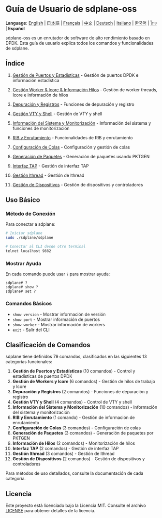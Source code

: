 # Guía de Usuario de sdplane-oss

**Language:** [English](../en/README.md) | [日本語](../ja/README.md) | [Français](../fr/README.md) | [中文](../zh/README.md) | [Deutsch](../de/README.md) | [Italiano](../it/README.md) | [한국어](../ko/README.md) | [ไทย](../th/README.md) | **Español**

sdplane-oss es un enrutador de software de alto rendimiento basado en DPDK. Esta guía de usuario explica todos los comandos y funcionalidades de sdplane.

## Índice

1. [Gestión de Puertos y Estadísticas](port-management.md) - Gestión de puertos DPDK e información estadística
2. [Gestión Worker & lcore & Información Hilos](worker-lcore-thread-management.md) - Gestión de worker threads, lcore e información de hilos

3. [Depuración y Registros](debug-logging.md) - Funciones de depuración y registro
4. [Gestión VTY y Shell](vty-shell.md) - Gestión de VTY y shell
5. [Información del Sistema y Monitorización](system-monitoring.md) - Información del sistema y funciones de monitorización
6. [RIB y Enrutamiento](routing.md) - Funcionalidades de RIB y enrutamiento
7. [Configuración de Colas](queue-configuration.md) - Configuración y gestión de colas
8. [Generación de Paquetes](packet-generation.md) - Generación de paquetes usando PKTGEN

9. [Interfaz TAP](tap-interface.md) - Gestión de interfaz TAP
10. [Gestión lthread](lthread-management.md) - Gestión de lthread
11. [Gestión de Dispositivos](device-management.md) - Gestión de dispositivos y controladores

## Uso Básico

### Método de Conexión

Para conectar a sdplane:

```bash
# Iniciar sdplane
sudo ./sdplane/sdplane

# Conectar al CLI desde otro terminal
telnet localhost 9882
```

### Mostrar Ayuda

En cada comando puede usar `?` para mostrar ayuda:

```
sdplane# ?
sdplane# show ?
sdplane# set ?
```

### Comandos Básicos

- `show version` - Mostrar información de versión
- `show port` - Mostrar información de puertos
- `show worker` - Mostrar información de workers
- `exit` - Salir del CLI

## Clasificación de Comandos

sdplane tiene definidos 79 comandos, clasificados en las siguientes 13 categorías funcionales:

1. **Gestión de Puertos y Estadísticas** (10 comandos) - Control y estadísticas de puertos DPDK
2. **Gestión de Workers y lcore** (6 comandos) - Gestión de hilos de trabajo y lcore
3. **Depuración y Registros** (2 comandos) - Funciones de depuración y registro
4. **Gestión VTY y Shell** (4 comandos) - Control de VTY y shell
5. **Información del Sistema y Monitorización** (10 comandos) - Información del sistema y monitorización
6. **RIB y Enrutamiento** (1 comando) - Gestión de información de enrutamiento
7. **Configuración de Colas** (3 comandos) - Configuración de colas
8. **Generación de Paquetes** (3 comandos) - Generación de paquetes por PKTGEN
9. **Información de Hilos** (2 comandos) - Monitorización de hilos
10. **Interfaz TAP** (2 comandos) - Gestión de interfaz TAP
11. **Gestión lthread** (3 comandos) - Gestión de lthread
12. **Gestión de Dispositivos** (2 comandos) - Gestión de dispositivos y controladores

Para métodos de uso detallados, consulte la documentación de cada categoría.

## Licencia

Este proyecto está licenciado bajo la Licencia MIT. Consulte el archivo [LICENSE](../../../LICENSE) para obtener detalles de la licencia.